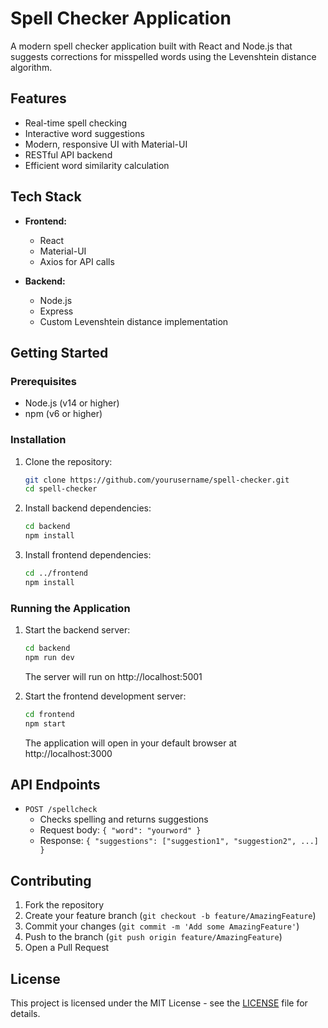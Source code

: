 # Spell Checker Application

A modern spell checker application built with React and Node.js that suggests corrections for misspelled words using the Levenshtein distance algorithm.

## Features

- Real-time spell checking
- Interactive word suggestions
- Modern, responsive UI with Material-UI
- RESTful API backend
- Efficient word similarity calculation

## Tech Stack

- **Frontend:**
  - React
  - Material-UI
  - Axios for API calls

- **Backend:**
  - Node.js
  - Express
  - Custom Levenshtein distance implementation

## Getting Started

### Prerequisites

- Node.js (v14 or higher)
- npm (v6 or higher)

### Installation

1. Clone the repository:
   ```bash
   git clone https://github.com/yourusername/spell-checker.git
   cd spell-checker
   ```

2. Install backend dependencies:
   ```bash
   cd backend
   npm install
   ```

3. Install frontend dependencies:
   ```bash
   cd ../frontend
   npm install
   ```

### Running the Application

1. Start the backend server:
   ```bash
   cd backend
   npm run dev
   ```
   The server will run on http://localhost:5001

2. Start the frontend development server:
   ```bash
   cd frontend
   npm start
   ```
   The application will open in your default browser at http://localhost:3000

## API Endpoints

- `POST /spellcheck`
  - Checks spelling and returns suggestions
  - Request body: `{ "word": "yourword" }`
  - Response: `{ "suggestions": ["suggestion1", "suggestion2", ...] }`

## Contributing

1. Fork the repository
2. Create your feature branch (`git checkout -b feature/AmazingFeature`)
3. Commit your changes (`git commit -m 'Add some AmazingFeature'`)
4. Push to the branch (`git push origin feature/AmazingFeature`)
5. Open a Pull Request

## License

This project is licensed under the MIT License - see the [LICENSE](LICENSE) file for details. 
